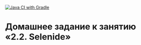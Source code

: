 [![Java CI with Gradle](https://github.com/MaxAcrata/Selenide2.2/actions/workflows/gradle.yml/badge.svg)](https://github.com/MaxAcrata/Selenide2.2/actions/workflows/gradle.yml)
# Домашнее задание к занятию «2.2. Selenide»
